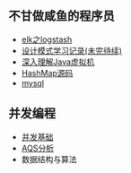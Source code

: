 ## 不甘做咸鱼的程序员

* [elk之logstash](./docs/20190527/README.md)
* [设计模式学习记录(未完待续)](./docs/20190610/README.md)
* [深入理解Java虚拟机](./docs/jvm/jvm01.md)
* [HashMap源码](./docs/hashmap/hashmap.md)
* [mysql](./docs/mysql/mysql01.md)
## 并发编程
* [并发基础](./docs/thread/thread01.md)
* [AQS分析](./docs/thread/aqs.md)
* 数据结构与算法

<!--* [Java多线程](https://github.com/lucky-zhao/blog/blob/master/thread/thread01.md)-->

